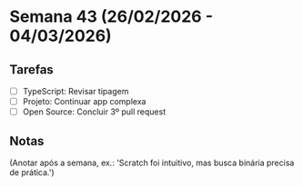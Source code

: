# Semana 43 (26/02/2026 - 04/03/2026)

## Tarefas
- [ ] TypeScript: Revisar tipagem
- [ ] Projeto: Continuar app complexa
- [ ] Open Source: Concluir 3º pull request

## Notas
(Anotar após a semana, ex.: 'Scratch foi intuitivo, mas busca binária precisa de prática.')